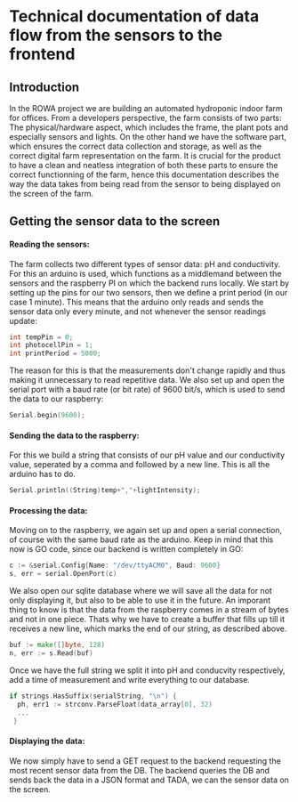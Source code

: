 # Technical documentation of data flow from the sensors to the frontend
## Introduction
In the ROWA project we are building an automated hydroponic indoor farm for offices. From a developers perspective, the farm consists of two parts: The physical/hardware aspect, which includes the frame, the plant pots and especially sensors and lights. On the other hand we have the software part, which ensures the correct data collection and storage, as well as the correct digital farm representation on the farm. It is crucial for the product to have a clean and neatless integration of both these parts to ensure the correct functionning of the farm, hence this documentation describes the way the data takes from being read from the sensor to being displayed on the screen of the farm. 

## Getting the sensor data to the screen

#### Reading the sensors:

The farm collects two different types of sensor data: pH and conductivity. For this an arduino is used, which functions as a middlemand between the sensors and the raspberry PI on which the backend runs locally.
We start by setting up the pins for our two sensors, then we  define a print period (in our case 1 minute). This means that the arduino only reads and sends the sensor data only every minute, and not whenever the sensor readings update:
```c
int tempPin = 0;
int photocellPin = 1;
int printPeriod = 5000;
```
The reason for this is that the measurements don't change rapidly and thus making it unnecessary to read repetitive data.
We also set up and open the serial port with a baud rate (or bit rate) of 9600 bit/s, which is used to send the data to our raspberry:
```c
Serial.begin(9600);
```
#### Sending the data to the raspberry:
For this we build a string that consists of our pH value and our conductivity value, seperated by a comma and followed by a new line. This is all the arduino has to do.
```c
Serial.println((String)temp+","+lightIntensity);
```
#### Processing the data:
Moving on to the raspberry, we again set up and open a serial connection, of course with the same baud rate as the arduino. 
Keep in mind that this now is GO code, since our backend is written completely in GO:
```go
c := &serial.Config{Name: "/dev/ttyACM0", Baud: 9600}
s, err = serial.OpenPort(c)
```

We also open our sqlite database where we will save all the data for not only displaying it, but also to be able to use it in the future. 
An imporant thing to know is that the data from the raspberry comes in a stream of bytes and not in one piece.
Thats why we have to create a buffer that fills up till it receives a new line, which marks the end of our string, as described above.
```go
buf := make([]byte, 128)
n, err := s.Read(buf)
```
Once we have the full string we split it into pH and conducvity respectively, add a time of measurement and write everything to our database.
```go
if strings.HasSuffix(serialString, "\n") {
  ph, err1 := strconv.ParseFloat(data_array[0], 32)
  ...
 }
```
#### Displaying the data:
We now simply have to send a GET request to the backend requesting the most recent sensor data from the DB.
The backend queries the DB and sends back the data in a JSON format and TADA, we can the sensor data on the screen.

